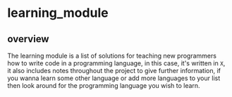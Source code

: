 # learning_module

## overview

The learning module is a list of solutions
for teaching new programmers how to write
code in a programming language, in this
case, it's written in `X`, it also includes
notes throughout the project to give further
information, if you wanna learn some other
language or add more languages to your list
then look around for the programming language
you wish to learn.
